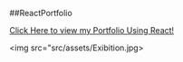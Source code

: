 ##ReactPortfolio

<a href="https://portfoliocondeemilio.herokuapp.com/portfolio">Click Here to view my Portfolio Using React!</a>

<img src="src/assets/Exibition.jpg></img>